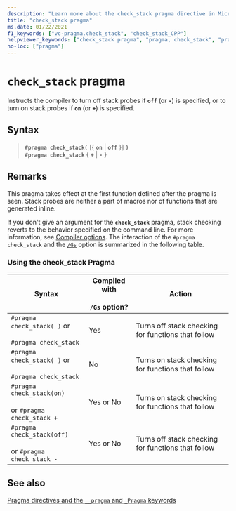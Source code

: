 ```yaml
---
description: "Learn more about the check_stack pragma directive in Microsoft C/C++"
title: "check_stack pragma"
ms.date: 01/22/2021
f1_keywords: ["vc-pragma.check_stack", "check_stack_CPP"]
helpviewer_keywords: ["check_stack pragma", "pragma, check_stack", "pragma, check_stack usage table"]
no-loc: ["pragma"]
---
```

# `check_stack` pragma

Instructs the compiler to turn off stack probes if **`off`** (or **`-`**) is specified, or to turn on stack probes if **`on`** (or **`+`**) is specified.

## Syntax

> **`#pragma check_stack(`** [{ **`on`** | **`off`** }] **`)`**\
> **`#pragma check_stack`** { **`+`** | **`-`** }

## Remarks

This pragma takes effect at the first function defined after the pragma is seen. Stack probes are neither a part of macros nor of functions that are generated inline.

If you don't give an argument for the **`check_stack`** pragma, stack checking reverts to the behavior specified on the command line. For more information, see [Compiler options](../build/reference/compiler-options.md). The interaction of the `#pragma check_stack` and the [`/Gs`](../build/reference/gs-control-stack-checking-calls.md) option is summarized in the following table.

### Using the check_stack Pragma

| Syntax | Compiled with<br /><br /> `/Gs` option? | Action |
|--|--|--|
| `#pragma check_stack( )` or<br /><br /> `#pragma check_stack` | Yes | Turns off stack checking for functions that follow |
| `#pragma check_stack( )` or<br /><br /> `#pragma check_stack` | No | Turns on stack checking for functions that follow |
| `#pragma check_stack(on)`<br /><br /> or `#pragma check_stack +` | Yes or No | Turns on stack checking for functions that follow |
| `#pragma check_stack(off)`<br /><br /> or `#pragma check_stack -` | Yes or No | Turns off stack checking for functions that follow |

## See also

[Pragma directives and the `__pragma` and `_Pragma` keywords](./pragma-directives-and-the-pragma-keyword.md)
